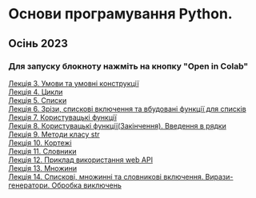 # Основи програмування Python.
## Осінь 2023
### Для запуску блокноту нажміть на кнопку "Open in Colab"
<a href='https://github.com/svniko/python-fund-2023/blob/main/Lecture3.ipynb'>Лекція 3. Умови та умовні конструкції</a>
<br>
<a href='https://github.com/svniko/python-fund-2023/blob/main/Lecture4.ipynb'>Лекція 4. Цикли</a>
<br>
<a href='https://github.com/svniko/python-fund-2023/blob/main/Lecture5.ipynb'>Лекція 5. Списки</a>
<br>
<a href='https://github.com/svniko/python-fund-2023/blob/main/Lecture6.ipynb'>Лекція 6. Зрізи, спискові включення та вбудовані функції для списків</a>
<br>
<a href='https://github.com/svniko/python-fund-2023/blob/main/Lecture7.ipynb'>Лекція 7. Користувацькі функції</a>
<br>
<a href='https://github.com/svniko/python-fund-2023/blob/main/Lecture8.ipynb'>Лекція 8. Користувацькі функції(Закінчення). Введення в рядки</a>
<br>
<a href='https://github.com/svniko/python-fund-2023/blob/main/Lecture9.ipynb'>Лекція 9. Методи класу str</a>
<br>
<a href='https://github.com/svniko/python-fund-2023/blob/main/Lecture10.ipynb'>Лекція 10. Кортежі</a>
<br>
<a href='https://github.com/svniko/python-fund-2023/blob/main/Lecture11.ipynb'>Лекція 11. Словники</a>
<br>
<a href='https://github.com/svniko/python-fund-2023/blob/main/Lecture12.ipynb'>Лекція 12. Приклад використання web API</a>
<br>
<a href='https://github.com/svniko/python-fund-2023/blob/main/Lecture13.ipynb'>Лекція 13. Множини</a>
<br>
<a href='https://github.com/svniko/python-fund-2023/blob/main/Lecture14.ipynb'>Лекція 14. Спискові, множинні та словникові включення. Вирази-генератори. Обробка виключень</a>



